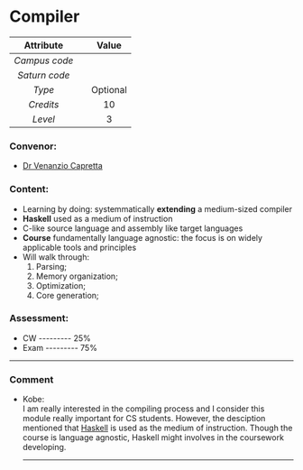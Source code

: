 # Compiler

| Attribute || Value |
|:---------:|:-:|:-----:|
|*Campus code*|||
|*Saturn code*|||
|*Type*||Optional|
|*Credits*||10|
|*Level*||3|

### Convenor:
* [Dr Venanzio Capretta](https://www.nottingham.ac.uk/computerscience/people/Venanzio.Capretta)

### Content:
* Learning by doing: systemmatically **extending** a medium-sized compiler
* **Haskell** used as a medium of instruction
* C-like source language and assembly like target languages
* **Course** fundamentally language agnostic: the focus is on widely applicable tools and principles
* Will walk through:
    1. Parsing;
    2. Memory organization;
    3. Optimization;
    4. Core generation;

### Assessment:
* CW --------- 25%
* Exam --------- 75%

----

### Comment

* Kobe:     
    I am really interested in the compiling process and I consider this module really important for CS students. However, the desciption mentioned that [Haskell](https://www.haskell.org/) is used as the medium of instruction. Though the course is language agnostic, Haskell might involves in the coursework developing.

    ----